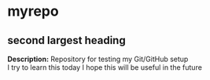 # myrepo  
## second largest heading  
**Description:** Repository for testing my Git/GitHub setup  
I try to learn this today
I hope this will be useful in the future
